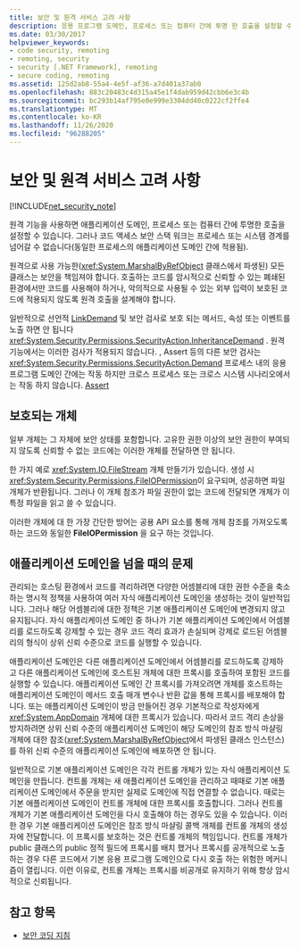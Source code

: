 ```yaml
---
title: 보안 및 원격 서비스 고려 사항
description: 응용 프로그램 도메인, 프로세스 또는 컴퓨터 간에 투명 한 호출을 설정할 수 있도록 하는 원격 작업과 관련 된 보안 고려 사항에 대해 알아봅니다.
ms.date: 03/30/2017
helpviewer_keywords:
- code security, remoting
- remoting, security
- security [.NET Framework], remoting
- secure coding, remoting
ms.assetid: 125d2ab8-55a4-4e5f-af36-a7d401a37ab0
ms.openlocfilehash: 883c20483c4d315a45e1f4dab959d42cbb6e3c4b
ms.sourcegitcommit: bc293b14af795e0e999e3304dd40c0222cf2ffe4
ms.translationtype: MT
ms.contentlocale: ko-KR
ms.lasthandoff: 11/26/2020
ms.locfileid: "96288205"
---
```

# <a name="security-and-remoting-considerations"></a>보안 및 원격 서비스 고려 사항

[!INCLUDE[net_security_note](../../../includes/net-security-note-md.md)]

원격 기능을 사용하면 애플리케이션 도메인, 프로세스 또는 컴퓨터 간에 투명한 호출을 설정할 수 있습니다. 그러나 코드 액세스 보안 스택 워크는 프로세스 또는 시스템 경계를 넘어갈 수 없습니다(동일한 프로세스의 애플리케이션 도메인 간에 적용됨).  
  
 원격으로 사용 가능한(<xref:System.MarshalByRefObject> 클래스에서 파생된) 모든 클래스는 보안을 책임져야 합니다. 호출하는 코드를 암시적으로 신뢰할 수 있는 폐쇄된 환경에서만 코드를 사용해야 하거나, 악의적으로 사용될 수 있는 외부 입력이 보호된 코드에 적용되지 않도록 원격 호출을 설계해야 합니다.  
  
 일반적으로 선언적 [LinkDemand](link-demands.md) 및 보안 검사로 보호 되는 메서드, 속성 또는 이벤트를 노출 하면 안 됩니다 <xref:System.Security.Permissions.SecurityAction.InheritanceDemand> . 원격 기능에서는 이러한 검사가 적용되지 않습니다. , Assert 등의 다른 보안 검사는 <xref:System.Security.Permissions.SecurityAction.Demand> 프로세스 내의 응용 프로그램 도메인 간에는 작동 하지만 크로스 프로세스 또는 크로스 시스템 시나리오에서는 작동 하지 않습니다. [Assert](using-the-assert-method.md)  
  
## <a name="protected-objects"></a>보호되는 개체  

 일부 개체는 그 자체에 보안 상태를 포함합니다. 고유한 권한 이상의 보안 권한이 부여되지 않도록 신뢰할 수 없는 코드에는 이러한 개체를 전달하면 안 됩니다.  
  
 한 가지 예로 <xref:System.IO.FileStream> 개체 만들기가 있습니다. 생성 시 <xref:System.Security.Permissions.FileIOPermission>이 요구되며, 성공하면 파일 개체가 반환됩니다. 그러나 이 개체 참조가 파일 권한이 없는 코드에 전달되면 개체가 이 특정 파일을 읽고 쓸 수 있습니다.  
  
 이러한 개체에 대 한 가장 간단한 방어는 공용 API 요소를 통해 개체 참조를 가져오도록 하는 코드와 동일한 **FileIOPermission** 을 요구 하는 것입니다.  
  
## <a name="application-domain-crossing-issues"></a>애플리케이션 도메인을 넘을 때의 문제  

 관리되는 호스팅 환경에서 코드를 격리하려면 다양한 어셈블리에 대한 권한 수준을 축소하는 명시적 정책을 사용하여 여러 자식 애플리케이션 도메인을 생성하는 것이 일반적입니다. 그러나 해당 어셈블리에 대한 정책은 기본 애플리케이션 도메인에 변경되지 않고 유지됩니다. 자식 애플리케이션 도메인 중 하나가 기본 애플리케이션 도메인에서 어셈블리를 로드하도록 강제할 수 있는 경우 코드 격리 효과가 손실되며 강제로 로드된 어셈블리의 형식이 상위 신뢰 수준으로 코드를 실행할 수 있습니다.  
  
 애플리케이션 도메인은 다른 애플리케이션 도메인에서 어셈블리를 로드하도록 강제하고 다른 애플리케이션 도메인에 호스트된 개체에 대한 프록시를 호출하여 포함된 코드를 실행할 수 있습니다. 애플리케이션 도메인 간 프록시를 가져오려면 개체를 호스트하는 애플리케이션 도메인이 메서드 호출 매개 변수나 반환 값을 통해 프록시를 배포해야 합니다. 또는 애플리케이션 도메인이 방금 만들어진 경우 기본적으로 작성자에게 <xref:System.AppDomain> 개체에 대한 프록시가 있습니다. 따라서 코드 격리 손상을 방지하려면 상위 신뢰 수준의 애플리케이션 도메인이 해당 도메인의 참조 방식 마샬링 개체에 대한 참조(<xref:System.MarshalByRefObject>에서 파생된 클래스 인스턴스)를 하위 신뢰 수준의 애플리케이션 도메인에 배포하면 안 됩니다.  
  
 일반적으로 기본 애플리케이션 도메인은 각각 컨트롤 개체가 있는 자식 애플리케이션 도메인을 만듭니다. 컨트롤 개체는 새 애플리케이션 도메인을 관리하고 때때로 기본 애플리케이션 도메인에서 주문을 받지만 실제로 도메인에 직접 연결할 수 없습니다. 때로는 기본 애플리케이션 도메인이 컨트롤 개체에 대한 프록시를 호출합니다. 그러나 컨트롤 개체가 기본 애플리케이션 도메인을 다시 호출해야 하는 경우도 있을 수 있습니다. 이러한 경우 기본 애플리케이션 도메인은 참조 방식 마샬링 콜백 개체를 컨트롤 개체의 생성자에 전달합니다. 이 프록시를 보호하는 것은 컨트롤 개체의 책임입니다. 컨트롤 개체가 public 클래스의 public 정적 필드에 프록시를 배치 했거나 프록시를 공개적으로 노출 하는 경우 다른 코드에서 기본 응용 프로그램 도메인으로 다시 호출 하는 위험한 메커니즘이 열립니다. 이런 이유로, 컨트롤 개체는 프록시를 비공개로 유지하기 위해 항상 암시적으로 신뢰됩니다.  
  
## <a name="see-also"></a>참고 항목

- [보안 코딩 지침](../../standard/security/secure-coding-guidelines.md)
